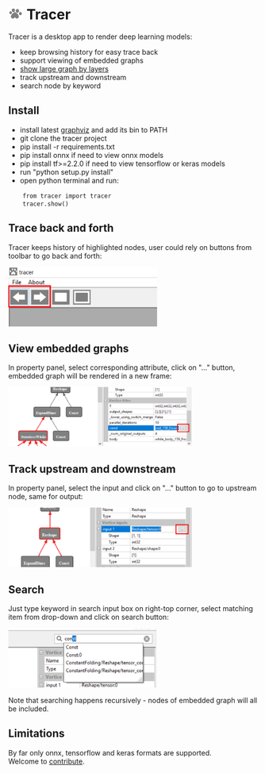 # <img src="https://github.com/RandySheriffH/tracer/blob/master/snaps/Tracer.jpg" width=30 height=25> Tracer
Tracer is a desktop app to render deep learning models:

- keep browsing history for easy trace back
- support viewing of embedded graphs 
- [show large graph by layers](https://github.com/RandySheriffH/tracer/blob/master/docs/LAYERED.md)
- track upstream and downstream
- search node by keyword

## Install

- install latest [graphviz](http://graphviz.org) and add its bin to PATH
- git clone the tracer project
- pip install -r requirements.txt
- pip install onnx if need to view onnx models
- pip install tf>=2.2.0 if need to view tensorflow or keras models
- run "python setup.py install"
- open python terminal and run:
```
    from tracer import tracer
    tracer.show()
```

## Trace back and forth
Tracer keeps history of highlighted nodes, user could rely on buttons from toolbar to go back and forth:

<img src="https://github.com/RandySheriffH/tracer/blob/master/snaps/BackForth.PNG" width=300 height=120>

## View embedded graphs
In property panel, select corresponding attribute, click on "..." button, embedded graph will be rendered in a new frame:

<img src="https://github.com/RandySheriffH/tracer/blob/master/snaps/OpenEmbedded.PNG" width=370 height=120>

## Track upstream and downstream
In property panel, select the input and click on "..." button to go to upstream node, same for output:

<img src="https://github.com/RandySheriffH/tracer/blob/master/snaps/Upstream.PNG" width=370 height=120>

## Search
Just type keyword in search input box on right-top corner, select matching item from drop-down and click on search button:

<img src="https://github.com/RandySheriffH/tracer/blob/master/snaps/Search.PNG" width=300 height=120>

Note that searching happens recursively - nodes of embedded graph will all be included.

## Limitations
By far only onnx, tensorflow and keras formats are supported.\
Welcome to [contribute](https://github.com/RandySheriffH/tracer/blob/master/docs/CONTRIBUTE.md).
